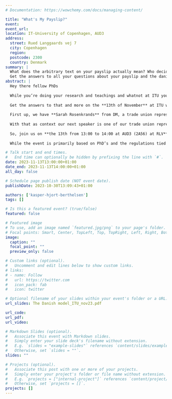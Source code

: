 ```yaml
---
# Documentation: https://wowchemy.com/docs/managing-content/

title: "What's My Payslip?"
event:
event_url:
location: IT-University of Copenhagen, AUD3
address:
  street: Rued Langgaards vej 7 
  city: Copenhagen
  region:
  postcode: 2300
  country: Denmark
summary: |
  What does the arbitrary text on your payslip actually mean? Who decides what the numbers are?
  Get the answers to all your questions about your payslip and the danish labour market here!
abstract: |
  Hey there fellow PhDs
  
  While you’re doing your research and teachings and whatnot at ITU you get a PDF each month with a table, some arbitrary text and numbers which indicates how much you’re paid. but what does it actually mean? And who even decides what the pay is? How come my older colleagues get more and younger get less? And can I affect the number?
  
  Get the answers to that and more on the **13th of November** at ITU when the PhD Club invites two awesome speakers to quickly walk us through the ins and outs of the Danish labour market!
  
  First up, we have **Sarah Rosenkrands** from DM, a trade union representing academics throughout Denmark. She’ll be breaking down the unique negotiation process between employees, employers, and the state that determines not only your pay but also your hours, vacation, sick leave, and much more.
  
  With that as context our next speaker is one of our trade union representatives: **Christopher Gad**. He will help us understand how ITU implements that agreement and what exactly that PDF we get each month mean, why it might differ among us and why the numbers sometimes go up. We will also learn what their role as trade union representatives are and what we as employees can use them for.
  
  So, join us on **the 13th from 13:00 to 14:00 at AUD3 (2A56) at RLV** to unlock the secrets of your paycheck and the Danish Labour market!
  
  While the event is primarily based on PhD’s and the regulations tied to that role, the event is also useful for anyone not familiar with the Danish labour market and is therefore open for all. Feel free to bring a post-doc or research assistant!

# Talk start and end times.
#   End time can optionally be hidden by prefixing the line with `#`.
date: 2023-11-13T13:00:00+01:00
date_end: 2023-11-13T14:00:00+01:00
all_day: false

# Schedule page publish date (NOT event date).
publishDate: 2023-10-30T13:09:43+01:00

authors: ['kasper-hjort-berthelsen']
tags: []

# Is this a featured event? (true/false)
featured: false

# Featured image
# To use, add an image named `featured.jpg/png` to your page's folder. 
# Focal points: Smart, Center, TopLeft, Top, TopRight, Left, Right, BottomLeft, Bottom, BottomRight.
image:
  caption: ""
  focal_point: ""
  preview_only: false

# Custom links (optional).
#   Uncomment and edit lines below to show custom links.
# links:
# - name: Follow
#   url: https://twitter.com
#   icon_pack: fab
#   icon: twitter

# Optional filename of your slides within your event's folder or a URL.
url_slides: The Danish model_ITU_nov23.pdf

url_code:
url_pdf:
url_video:

# Markdown Slides (optional).
#   Associate this event with Markdown slides.
#   Simply enter your slide deck's filename without extension.
#   E.g. `slides = "example-slides"` references `content/slides/example-slides.md`.
#   Otherwise, set `slides = ""`.
slides: ""

# Projects (optional).
#   Associate this post with one or more of your projects.
#   Simply enter your project's folder or file name without extension.
#   E.g. `projects = ["internal-project"]` references `content/project/deep-learning/index.md`.
#   Otherwise, set `projects = []`.
projects: []
---
```

